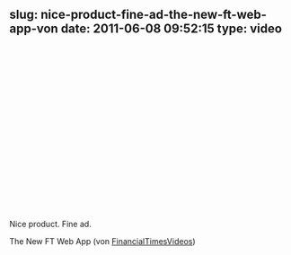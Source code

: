 slug: nice-product-fine-ad-the-new-ft-web-app-von
date: 2011-06-08 09:52:15
type: video
---

<object width="480" height="295"><param name="movie" value="http://www.youtube.com/v/jhbljqKisig?version=3"></param><param name="allowFullScreen" value="true"></param><param name="allowscriptaccess" value="always"></param><embed src="http://www.youtube.com/v/jhbljqKisig?version=3" type="application/x-shockwave-flash" width="480" height="295" allowscriptaccess="always" allowfullscreen="true"></embed></object>

Nice product. Fine ad.

 The New FT Web App (von [FinancialTimesVideos](http://www.youtube.com/watch?v=jhbljqKisig&feature=player_embedded))
